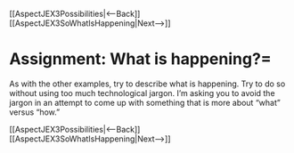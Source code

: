 [[AspectJEX3Possibilities|<--Back]] [[AspectJEX3SoWhatIsHappening|Next-->]]

# Assignment: What is happening?=
As with the other examples, try to describe what is happening. Try to do so without using too much technological jargon. I’m asking you to avoid the jargon in an attempt to come up with something that is more about “what” versus “how.”

[[AspectJEX3Possibilities|<--Back]] [[AspectJEX3SoWhatIsHappening|Next-->]]